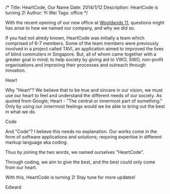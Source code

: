 /*
Title: HeartCode, Our Name
Date: 2014/1/12
Description: HeartCode is turning 2!
Author: Yi Wei
Tags: office
*/

With the recent opening of our new office at [Wooldands 11](https://goo.gl/maps/g2Kgq), questions might has arise to how we named our company, and why we did so.

If you had not alredy known, HeartCode was initially a team which comprised of 6-7 members. Some of the team members were previously involved in a project called TAVI, an application aimed to improved the lives of blind commuters in Singapore. But, all of whom came together with a greater goal in mind; to help society by giving aid to VWO, SWO, non-profit organisations and improving their processes and outreach through innvation. 

Heart 

Why "Heart"? We believe that to be true and sincere in our vision, we must use our heart to feel and understand the different needs of our society. As quoted from Google; Heart - "The central or innermost part of something." Only by using our innermost feelings would we be able to bring out the best in what we do.

Code

And "Code"? I believe this needs no explanation. Our works come in the form of software applications and solutions; requring expertise in different markup language aka coding. 

Thus by joining the two words, we named ourselves "HeartCode".

Through coding, we aim to give the best, and the best could only come from our heart.

With this, HeartCode is turning 2! Stay tune for more updates!

Edward